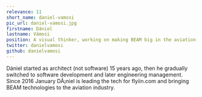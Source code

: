```yaml
---
relevance: 11
short_name: daniel-vamosi
pic_url: daniel-vamosi.jpg
firstname: Dániel
lastname: Vámosi
position: A visual thinker, working on making BEAM big in the aviation industry
twitter: danielvamosi
github: danielvamosi
---
```

<p>Dániel started as architect (not software) 15 years ago, then he gradually switched to software development and later engineering management. Since 2016 January DÃ¡niel is leading the tech for flyiin.com and bringing BEAM technologies to the aviation industry.
</p>
